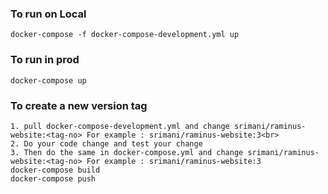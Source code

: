 ### To run on Local
```docker-compose -f docker-compose-development.yml up```

### To run in prod
```docker-compose up```

### To create a new version tag
```
1. pull docker-compose-development.yml and change srimani/raminus-website:<tag-no> For example : srimani/raminus-website:3<br>
2. Do your code change and test your change
3. Then do the same in docker-compose.yml and change srimani/raminus-website:<tag-no> For example : srimani/raminus-website:3
docker-compose build
docker-compose push
```